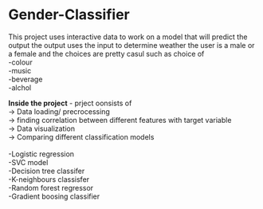 # Gender-Classifier

This project uses interactive data to work on a model that will predict the output
the output uses the input to determine weather the user is a male or a female
and the choices are pretty casul such as choice of<br />
-colour<br />
-music<br />
-beverage<br />
-alchol<br />

**Inside the project** - prject oonsists of <br />
-> Data loading/ precrocessing<br />
-> finding correlation between different features with target variable <br />
-> Data visualization <br />
-> Comparing different classification models <br />
<br />      -Logistic regression <br /> 
     -SVC model<br />
     -Decision tree classifer <br />
     -K-neighbours classisfer<br /> 
     -Random forest regressor <br />
     -Gradient boosing classifier <br />
     

